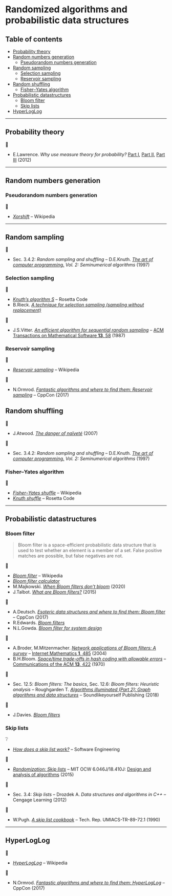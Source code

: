 # Randomized algorithms and probabilistic data structures <!-- omit in toc -->

## Table of contents <!-- omit in toc -->

- [Probability theory](#probability-theory)
- [Random numbers generation](#random-numbers-generation)
	- [Pseudorandom numbers generation](#pseudorandom-numbers-generation)
- [Random sampling](#random-sampling)
	- [Selection sampling](#selection-sampling)
	- [Reservoir sampling](#reservoir-sampling)
- [Random shuffling](#random-shuffling)
	- [Fisher–Yates algorithm](#fisheryates-algorithm)
- [Probabilistic datastructures](#probabilistic-datastructures)
	- [Bloom filter](#bloom-filter)
	- [Skip lists](#skip-lists)
- [HyperLogLog](#hyperloglog)

---

## Probability theory

:movie_camera:

- E.Lawrence. *Why use measure theory for probability?* [Part I](https://www.youtube.com/watch?v=RjPXfUT7Odo), [Part II](https://www.youtube.com/watch?v=Q9KOeP-nrYQ), [Part III](https://www.youtube.com/watch?v=rAYA2Mu51bw) (2012)

---

## Random numbers generation

### Pseudorandom numbers generation

:link:

- [*Xorshift*](https://en.wikipedia.org/wiki/Xorshift) – Wikipedia

---

## Random sampling

:book:

- Sec. 3.4.2: *Random sampling and shuffling* – D.E.Knuth. [*The art of computer programming.*](https://www-cs-faculty.stanford.edu/~knuth/taocp.html) *Vol. 2: Seminumerical algorithms* (1997)

### Selection sampling

:link:

- [*Knuth’s algorithm S*](https://rosettacode.org/wiki/Knuth%27s_algorithm_S) – Rosetta Code
- B.Rieck. [*A technique for selection sampling (sampling without replacement)*](http://bastian.rieck.me/blog/posts/2017/selection_sampling/)

:page_facing_up:

- J.S.Vitter. [*An efficient algorithm for sequential random sampling*](http://citeseerx.ist.psu.edu/viewdoc/download?doi=10.1.1.94.1689&rep=rep1&type=pdf) – [ACM Transactions on Mathematical Software **13**, 58](https://doi.org/10.1145/23002.23003) (1987)

### Reservoir sampling

:link:

- [*Reservoir sampling*](https://en.wikipedia.org/wiki/Reservoir_sampling) – Wikipedia

:movie_camera:

- N.Ormrod. [*Fantastic algorithms and where to find them: Reservoir sampling*](https://www.youtube.com/watch?v=YA-nB2wjVcI&t=1268) – CppCon (2017)

## Random shuffling

:link:

- J.Atwood. [*The danger of naïveté*](https://blog.codinghorror.com/the-danger-of-naivete/) (2007)

:book:

- Sec. 3.4.2: *Random sampling and shuffling* – D.E.Knuth. [*The art of computer programming.*](https://www-cs-faculty.stanford.edu/~knuth/taocp.html) *Vol. 2: Seminumerical algorithms* (1997)

### Fisher–Yates algorithm

:link:

- [*Fisher–Yates shuffle*](https://en.wikipedia.org/wiki/Fisher%E2%80%93Yates_shuffle) – Wikipedia
- [*Knuth shuffle*](https://www.rosettacode.org/wiki/Knuth_shuffle) – Rosetta Code

---

## Probabilistic datastructures

### Bloom filter

> Bloom filter is a space-efficient probabilistic data structure that is used to test whether an element is a member of a set. False positive matches are possible, but false negatives are not.

:link:

- [*Bloom filter*](https://en.wikipedia.org/wiki/Bloom_filter) – Wikipedia
- [*Bloom filter calculator*](https://hur.st/bloomfilter/)
- M.Majkowski. [*When Bloom filters don’t bloom*](https://blog.cloudflare.com/when-bloom-filters-dont-bloom/) (2020)
- J.Talbot. [*What are Bloom filters?*](https://blog.medium.com/what-are-bloom-filters-1ec2a50c68ff) (2015)

:movie_camera:

- A.Deutsch. [*Esoteric data structures and where to find them: Bloom filter*](https://www.youtube.com/watch?v=-8UZhDjgeZU&t=603) – CppCon (2017)
- R.Edwards. [*Bloom filters*](https://www.youtube.com/watch?v=heEDL9usFgs)
- N.L.Gowda. [*Bloom filter for system design*](https://www.youtube.com/watch?v=Bay3X9PAX5k)

:page_facing_up:

- A.Broder, M.Mitzenmacher. [*Network applications of Bloom filters: A survey*](https://www.cs.princeton.edu/courses/archive/spring05/cos598E/bib/broder-survey.pdf) – [Internet Mathematics **1**, 485](https://doi.org/10.1080/15427951.2004.10129096) (2004)
- B.H.Bloom. [*Space/time trade-offs in hash coding with allowable errors*](https://www.cs.princeton.edu/courses/archive/spring05/cos598E/bib/p422-bloom.pdf) – [Communications of the ACM **13**, 422](https://doi.org/10.1145/362686.362692) (1970)

:book:

- Sec. 12.5: *Bloom filters: The basics*, Sec. 12.6: *Bloom filters: Heuristic analysis* – Roughgarden T. [*Algorithms illuminated (Part 2): Graph algorithms and data structures*](http://timroughgarden.org/books.html) – Soundlikeyourself Publishing (2018)

:dizzy:

- J.Davies. [*Bloom filters*](https://www.jasondavies.com/bloomfilter/)

### Skip lists

:grey_question:

- [*How does a skip list work?*](https://softwareengineering.stackexchange.com/q/287254) – Software Engineering

:movie_camera:

- [*Randomization: Skip lists*](https://www.youtube.com/watch?v=2g9OSRKJuzM) – MIT OCW 6.046J/18.410J: [Design and analysis of algorithms](https://ocw.mit.edu/courses/electrical-engineering-and-computer-science/6-046j-design-and-analysis-of-algorithms-spring-2015/) (2015)

:book:

- Sec. 3.4: *Skip lists* – Drozdek A. *Data structures and algorithms in C++* – Cengage Learning (2012)

:page_facing_up:

- W.Pugh. [*A skip list cookbook*](http://cglab.ca/~morin/teaching/5408/refs/p90b.pdf) – Tech. Rep. UMIACS-TR-89-72.1 (1990)

---

## HyperLogLog

:link:

- [*HyperLogLog*](https://en.wikipedia.org/wiki/HyperLogLog) – Wikipedia

:movie_camera:

- N.Ormrod. [*Fantastic algorithms and where to find them: HyperLogLog*](https://www.youtube.com/watch?v=YA-nB2wjVcI&t=1653) – CppCon (2017)
